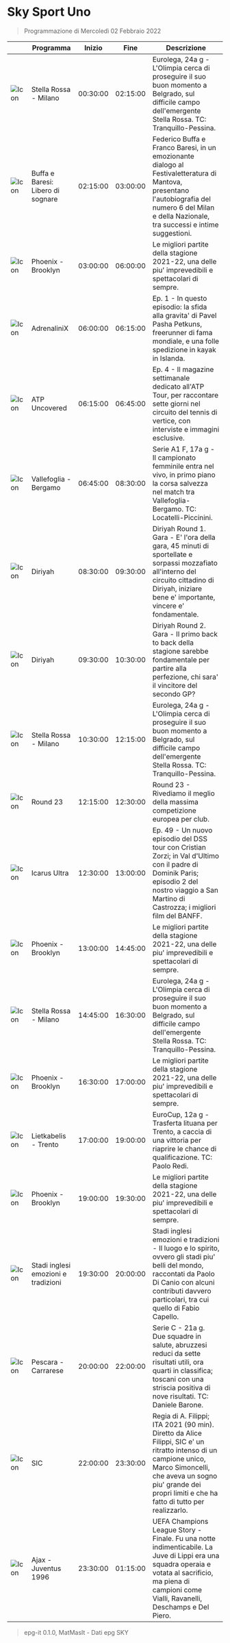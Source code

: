 # Sky Sport Uno
> Programmazione di Mercoledì 02 Febbraio 2022

||Programma|Inizio|Fine|Descrizione|
|---|---|---|---|---|
|![Icon](https://guidatv.sky.it/uuid/d1e21179-8c1d-4ffb-ac6a-fb5d0048527d/cover?md5ChecksumParam=167ee17e40e26ccde04245c21c1d3c75)|Stella Rossa - Milano|00:30:00|02:15:00|Eurolega, 24a g - L&#039;Olimpia cerca di proseguire il suo buon momento a Belgrado, sul difficile campo dell&#039;emergente Stella Rossa. TC: Tranquillo-Pessina.
|![Icon](https://guidatv.sky.it/uuid/d90cd104-e817-4cea-a874-50a8a2e5b658/cover?md5ChecksumParam=e5c7b56db128c94834042e925e4c8ee6)|Buffa e Baresi: Libero di sognare|02:15:00|03:00:00|Federico Buffa e Franco Baresi, in un emozionante dialogo al Festivaletteratura di Mantova, presentano l&#039;autobiografia del numero 6 del Milan e della Nazionale, tra successi e intime suggestioni.
|![Icon](https://guidatv.sky.it/uuid/1cc97d77-893d-4eab-a304-f0feb518004b/cover?md5ChecksumParam=16d97a58d2eafbf49d56239ce69a1539)|Phoenix - Brooklyn|03:00:00|06:00:00|Le migliori partite della stagione 2021-22, una delle piu&#039; imprevedibili e spettacolari di sempre.
|![Icon](https://guidatv.sky.it/uuid/18f3a47b-7cce-4b27-927c-bbdf5ad30ce9/cover?md5ChecksumParam=6270323ed6349a8c64613dc5b057b05a)|AdrenaliniX|06:00:00|06:15:00|Ep. 1 - In questo episodio: la sfida alla gravita&#039; di Pavel Pasha Petkuns, freerunner di fama mondiale, e una folle spedizione in kayak in Islanda.
|![Icon](https://guidatv.sky.it/uuid/c02d43cc-d6fb-4cfb-b259-0be1fac18a84/cover?md5ChecksumParam=6db83e9cc29a7ea4f1c705abea6534e2)|ATP Uncovered|06:15:00|06:45:00|Ep. 4 - Il magazine settimanale dedicato all&#039;ATP Tour, per raccontare sette giorni nel circuito del tennis di vertice, con interviste e immagini esclusive.
|![Icon](https://guidatv.sky.it/uuid/c4af8578-3a87-465e-94ce-c4ef092b03bc/cover?md5ChecksumParam=281013e64deed9a70b08986dc0a7d612)|Vallefoglia - Bergamo|06:45:00|08:30:00|Serie A1 F, 17a g - Il campionato femminile entra nel vivo, in primo piano la corsa salvezza nel match tra Vallefoglia-Bergamo. TC: Locatelli-Piccinini.
|![Icon](https://guidatv.sky.it/uuid/b8f5ede8-b54a-486d-a922-ebaea762a3a0/cover?md5ChecksumParam=dc18dd91f20add16820fd6be3c65b482)|Diriyah|08:30:00|09:30:00|Diriyah Round 1. Gara - E&#039; l&#039;ora della gara, 45 minuti di sportellate e sorpassi mozzafiato all&#039;interno del circuito cittadino di Diriyah, iniziare bene e&#039; importante, vincere e&#039; fondamentale.
|![Icon](https://guidatv.sky.it/uuid/6be67d78-0134-469b-bc2c-be23dba74691/cover?md5ChecksumParam=940e91e85193ed9f0f968a67638ffa53)|Diriyah|09:30:00|10:30:00|Diriyah Round 2. Gara - Il primo back to back della stagione sarebbe fondamentale per partire alla perfezione, chi sara&#039; il vincitore del secondo GP?
|![Icon](https://guidatv.sky.it/uuid/d1e21179-8c1d-4ffb-ac6a-fb5d0048527d/cover?md5ChecksumParam=167ee17e40e26ccde04245c21c1d3c75)|Stella Rossa - Milano|10:30:00|12:15:00|Eurolega, 24a g - L&#039;Olimpia cerca di proseguire il suo buon momento a Belgrado, sul difficile campo dell&#039;emergente Stella Rossa. TC: Tranquillo-Pessina.
|![Icon](https://guidatv.sky.it/uuid/307118d3-2160-46c8-8126-76ca1193d780/cover?md5ChecksumParam=0a46b9cb1185439e6112245b808c63d6)|Round 23|12:15:00|12:30:00|Round 23 - Rivediamo il meglio della massima competizione europea per club.
|![Icon](https://guidatv.sky.it/uuid/eb2d743f-746b-4ed2-b7f0-d1c5ac239c88/cover?md5ChecksumParam=b35c98e9b037a50e095fa3d1d70b64b6)|Icarus Ultra|12:30:00|13:00:00|Ep. 49 - Un nuovo episodio del DSS tour con Cristian Zorzi; in Val d&#039;Ultimo con il padre di Dominik Paris; episodio 2 del nostro viaggio a San Martino di Castrozza; i migliori film del BANFF.
|![Icon](https://guidatv.sky.it/uuid/1cc97d77-893d-4eab-a304-f0feb518004b/cover?md5ChecksumParam=16d97a58d2eafbf49d56239ce69a1539)|Phoenix - Brooklyn|13:00:00|14:45:00|Le migliori partite della stagione 2021-22, una delle piu&#039; imprevedibili e spettacolari di sempre.
|![Icon](https://guidatv.sky.it/uuid/d1e21179-8c1d-4ffb-ac6a-fb5d0048527d/cover?md5ChecksumParam=167ee17e40e26ccde04245c21c1d3c75)|Stella Rossa - Milano|14:45:00|16:30:00|Eurolega, 24a g - L&#039;Olimpia cerca di proseguire il suo buon momento a Belgrado, sul difficile campo dell&#039;emergente Stella Rossa. TC: Tranquillo-Pessina.
|![Icon](https://guidatv.sky.it/uuid/1cc97d77-893d-4eab-a304-f0feb518004b/cover?md5ChecksumParam=16d97a58d2eafbf49d56239ce69a1539)|Phoenix - Brooklyn|16:30:00|17:00:00|Le migliori partite della stagione 2021-22, una delle piu&#039; imprevedibili e spettacolari di sempre.
|![Icon](https://guidatv.sky.it/uuid/bcad7e34-40f7-4a63-99da-48873b19ae8d/cover?md5ChecksumParam=c5c6c02cec6f6e716a559ba74c21138b)|Lietkabelis - Trento|17:00:00|19:00:00|EuroCup, 12a g - Trasferta lituana per Trento, a caccia di una vittoria per riaprire le chance di qualificazione. TC: Paolo Redi.
|![Icon](https://guidatv.sky.it/uuid/1cc97d77-893d-4eab-a304-f0feb518004b/cover?md5ChecksumParam=16d97a58d2eafbf49d56239ce69a1539)|Phoenix - Brooklyn|19:00:00|19:30:00|Le migliori partite della stagione 2021-22, una delle piu&#039; imprevedibili e spettacolari di sempre.
|![Icon](https://guidatv.sky.it/uuid/085a99e0-6248-4d5a-9e0d-3ace162a30df/cover?md5ChecksumParam=864a18a99c00066186f26248c2797b1c)|Stadi inglesi emozioni e tradizioni|19:30:00|20:00:00|Stadi inglesi emozioni e tradizioni - Il luogo e lo spirito, ovvero gli stadi piu&#039; belli del mondo, raccontati da Paolo Di Canio con alcuni contributi davvero particolari, tra cui quello di Fabio Capello.
|![Icon](https://guidatv.sky.it/uuid/1df7005d-7c1f-4e62-b582-b1c44ab23e0a/cover?md5ChecksumParam=7231aca89fa7b01de2a31ddb3f6873b7)|Pescara - Carrarese|20:00:00|22:00:00|Serie C - 21a g. Due squadre in salute, abruzzesi reduci da sette risultati utili, ora quarti in classifica; toscani con una striscia positiva di nove risultati. TC: Daniele Barone.
|![Icon](https://guidatv.sky.it/uuid/39021c80-3713-47d6-83a6-13da192b6dfe/cover?md5ChecksumParam=b4335f78295ca04a5a779cbec133c263)|SIC|22:00:00|23:30:00|Regia di A. Filippi; ITA 2021 (90 min). Diretto da Alice Filippi, SIC e&#039; un ritratto intenso di un campione unico, Marco Simoncelli, che aveva un sogno piu&#039; grande dei propri limiti e che ha fatto di tutto per realizzarlo.
|![Icon](https://guidatv.sky.it/uuid/60025097-7294-4f26-92ce-402d3f56fb40/cover?md5ChecksumParam=262a48f22892e62804e0a9da212095e0)|Ajax - Juventus 1996|23:30:00|01:15:00|UEFA Champions League Story - Finale. Fu una notte indimenticabile. La Juve di Lippi era una squadra operaia e votata al sacrificio, ma piena di campioni come Vialli, Ravanelli, Deschamps e Del Piero.



 > epg-it 0.1.0, MatMasIt - Dati epg SKY